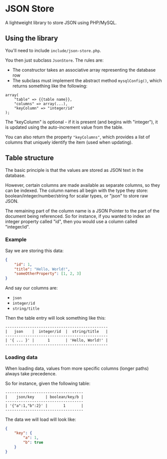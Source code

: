# JSON Store

A lightweight library to store JSON using PHP/MySQL.

## Using the library

You'll need to include `include/json-store.php`.

You then just subclass `JsonStore`.  The rules are:

*    The constructor takes an associative array representing the database row
*	The subclass must implement the abstract method `mysqlConfig()`, which returns something like the following:
```
array(
	"table" => {{table name}},
	"columns" => array(...),
	"keyColumn" => "integer/id"
);
```

The "keyColumn" is optional - if it is present (and begins with "integer"), it is updated using the auto-increment value from the table.

You can also return the property `"keyColumns"`, which provides a list of columns that uniquely identify the item (used when updating).

## Table structure

The basic principle is that the values are stored as JSON text in the database.

However, certain columns are made available as separate columns, so they can be indexed.  The column names all begin with the type they store: boolean/integer/number/string for scalar types, or "json" to store raw JSON.

The remaining part of the column name is a JSON Pointer to the part of the document being referenced.  So for instance, if you wanted to index an integer property called "id", then you would use a column called "integer/id".

### Example

Say we are storing this data:

```json
{
	"id": 1,
	"title": "Hello, World!",
	"someOtherProperty": [1, 2, 3]
}
```

And say our columns are:

*	`json`
*	`integer/id`
*	`string/title`

Then the table entry will look something like this:

```
----------------------------------------------
|   json    |  integer/id  |  string/title   |
----------------------------------------------
| '{ ... }' |      1       | 'Hello, World!' |
----------------------------------------------
```

### Loading data

When loading data, values from more specific columns (longer paths) always take precedence.

So for instance, given the following table:
```
-----------------------------------
|    json/key     | boolean/key/b |
-----------------------------------
| '{"a":1,"b":2}' |       1       |
-----------------------------------
```

The data we will load will look like:
```json
{
	"key": {
		"a": 1,
		"b": true
	}
}
```